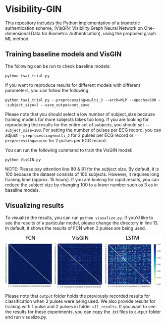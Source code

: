 # Visibility-GIN
This repository includes the Python implementation of a biometric authentication scheme, (VisGIN:  Visibility Graph Neural Network on One-dimensional Data for Biometric Authentication), using the proposed graph ML method.

## Training baseline models and VisGIN

The following can be run to check baseline models:

```
python tsai_trial.py
```

If you want to reproduce results for different models with different parameters, you can follow the following:

```
python tsai_trial.py --preprocessing=multi_3 --arch=MLP --epochs=500 --subject_size=3 --save_output=not_save
```

Please note that you should select a low number of subject_size because training models for more subjects takes too long. If you are looking for reproducing the results for the entire set of subjects, you should set ``` --subject_size=100 ```. For setting the number of pulses per ECG record, you can adjust ``` --preprocessing=multi_2 ``` for 2 pulses per ECG record or ``` --preprocessing=naive ``` for 2 pulses per ECG record.

You can run the following command to train the VisGIN model:

```
python VisGIN.py
```

NOTE: Please pay attention line 80 & 81 for the subject size. By default, it is 100 because the dataset consists of 100 subjects. However, it requires long training time (approx. 15 hours). If you are looking for rapid results, you can reduce the subject size by changing 100 to a lower number such as 3 as in baseline models.

## Visualizing results

To visualize the results, you can run ``` python visualize.py ```. If you'd like to see the results of a particular model, please change the directory in line 13. In default, it shows the results of FCN when 3 pulses are being used.

![One-by-one classification results when number of extracted pulses is 1](https://github.com/AslantheAslan/visibility-gin/blob/main/visualizations/res_three_pulse.jpg)

Please note that ```output```  folder holds the previously recorded results for classification when 3 pulses were being used. We also provide results for training with 1 pulse and 2 pulses in folder  ```all_results```. If you want to see the results for these experiments, you can copy the .txt files to ```output``` folder and run visualize.py.
